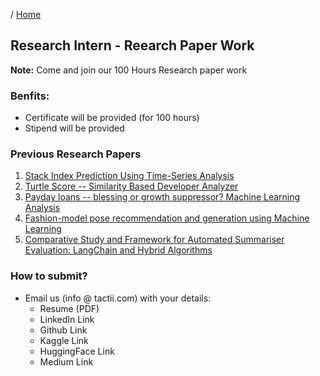 / [Home](index.md)

## Research Intern - Reearch Paper Work

**Note:** Come and join our 100 Hours Research paper work

### Benfits:
- Certificate will be provided (for 100 hours)
- Stipend will be provided

### Previous Research Papers
1. [Stack Index Prediction Using Time-Series Analysis](https://arxiv.org/abs/2108.08120)
2. [Turtle Score -- Similarity Based Developer Analyzer](https://arxiv.org/abs/2205.04876)
3. [Payday loans -- blessing or growth suppressor? Machine Learning Analysis](https://arxiv.org/abs/2205.15320)
4. [Fashion-model pose recommendation and generation using Machine Learning](https://arxiv.org/abs/2303.08660)
5. [Comparative Study and Framework for Automated Summariser Evaluation: LangChain and Hybrid Algorithms](https://arxiv.org/abs/2310.02759)

### How to submit?
- Email us (info @ tactii.com) with your details:
  - Resume (PDF)
  - LinkedIn Link
  - Github Link
  - Kaggle Link
  - HuggingFace Link
  - Medium Link

